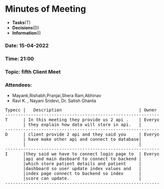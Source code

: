 # Minutes of Meeting

* **Tasks**(T)  
* **Decisions**(D)  
* **Information**(I)  

### Date: 15-04-2022  
### Time: 21:00  
### Topic: fifth Client Meet  
### Attendees:  
* Mayank,Rishabh,Pranjai,Shera Ram,Abhinav  
* Ravi K. , Nayani Sridevi, Dr. Satish Ghanta  
<pre>
Typecc |   Description                              | Owner         |  Deadline**
-------------------------------------------------------------------------------------------  
T      | In this meeting they provide us 2 api .    | Everyone      |    _
       | they explain how data will store in api.   |               |  
-------------------------------------------------------------------------------------------  
D      | client provide 2 api and they said you     | Everyone      |
       | have make other api and connect to database|               |
       |                                            |               |  
-------------------------------------------------------------------------------------------
I      |they said we have to connect login page to  | Everyone      | 
       |api and main dasboard to connect to backend |               |  
       |which store patient details and patient     |               |  
       |dashboard so user update index values and   |               |  
       |index page connect to backend so index      |               |  
       |score can update.                           |               |
-------------------------------------------------------------------------------------------
</pre>

